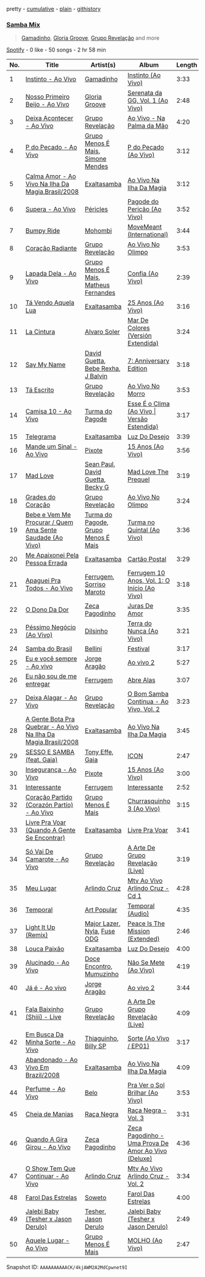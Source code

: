 pretty - [cumulative](/playlists/cumulative/37i9dQZF1EQpDawryAAHhO.md) - [plain](/playlists/plain/37i9dQZF1EQpDawryAAHhO) - [githistory](https://github.githistory.xyz/mdn522/spotify-playlist-archive/blob/main/playlists/plain/37i9dQZF1EQpDawryAAHhO)

### [Samba Mix](https://open.spotify.com/playlist/37i9dQZF1EQpDawryAAHhO)

> <a href=spotify:playlist:37i9dQZF1EIVyBU3cCbhYo>Gamadinho</a>, <a href=spotify:playlist:37i9dQZF1EIUvA6EJxXSNA>Gloria Groove</a>, <a href=spotify:playlist:37i9dQZF1EIWMCfdkuRbbE>Grupo Revelação</a> and more

[Spotify](https://open.spotify.com/user/spotify) - 0 like - 50 songs - 2 hr 58 min

| No. | Title | Artist(s) | Album | Length |
|---|---|---|---|---|
| 1 | [Instinto \- Ao Vivo](https://open.spotify.com/track/7izihBeq9rmGYnierSTjv8) | [Gamadinho](https://open.spotify.com/artist/5midJ0agDR5PUU5QbBswDt) | [Instinto \(Ao Vivo\)](https://open.spotify.com/album/1OkPtneB7ahh3BTiLG6dle) | 3:33 |
| 2 | [Nosso Primeiro Beijo \- Ao Vivo](https://open.spotify.com/track/7Elw15XWLpOi4qzHyAwa9e) | [Gloria Groove](https://open.spotify.com/artist/7rXMvXRnWHaSwnVvPeUUfw) | [Serenata da GG, Vol\. 1 \(Ao Vivo\)](https://open.spotify.com/album/2rKJHBwHEuztGQqjBkDDAK) | 2:48 |
| 3 | [Deixa Acontecer \- Ao Vivo](https://open.spotify.com/track/1zkx0x3aP43SHG3pt9cFRY) | [Grupo Revelação](https://open.spotify.com/artist/7yQrcdkLdBAkV7yY9fF2Hw) | [Ao Vivo \- Na Palma da Mão](https://open.spotify.com/album/7mEYsOVpITrFGkeTJWQVjj) | 4:20 |
| 4 | [P do Pecado \- Ao Vivo](https://open.spotify.com/track/7EknynLJTt9YMm1HL37s5D) | [Grupo Menos É Mais](https://open.spotify.com/artist/6vTqEFbTtTRJsuIpzZgjxi), [Simone Mendes](https://open.spotify.com/artist/2eK9gcJQ6uqVvJL63dnOM3) | [P do Pecado \(Ao Vivo\)](https://open.spotify.com/album/2JyYavPMFsaTRZFrc77bc3) | 3:12 |
| 5 | [Calma Amor \- Ao Vivo Na Ilha Da Magia,Brasil/2008](https://open.spotify.com/track/4Mnfug0sgaMw7g3wyZD4ss) | [Exaltasamba](https://open.spotify.com/artist/6VPRGmbZ0dupZrbwwEDRRw) | [Ao Vivo Na Ilha Da Magia](https://open.spotify.com/album/7MTM9UeZBGJQqbrVpWk3sM) | 3:12 |
| 6 | [Supera \- Ao Vivo](https://open.spotify.com/track/5kq8WyCcvAnfI0lyxmFkA2) | [Péricles](https://open.spotify.com/artist/6gEzJZrbm0F4ihvE9iXR9z) | [Pagode do Pericão \(Ao Vivo\)](https://open.spotify.com/album/0sO9BwvuZNSpybc20LJxws) | 3:52 |
| 7 | [Bumpy Ride](https://open.spotify.com/track/71R6zJsrF3ffc3TBFHfivX) | [Mohombi](https://open.spotify.com/artist/37GUqxafAvAKGMZbXCUnmr) | [MoveMeant \(International\)](https://open.spotify.com/album/0TFxOkFYPrhIzzrKv5CWZf) | 3:44 |
| 8 | [Coração Radiante](https://open.spotify.com/track/1PWpeF2KQQzBjqkJPMqvpJ) | [Grupo Revelação](https://open.spotify.com/artist/7yQrcdkLdBAkV7yY9fF2Hw) | [Ao Vivo No Olimpo](https://open.spotify.com/album/50BunNkS3kyyZcWxsWicBq) | 3:53 |
| 9 | [Lapada Dela \- Ao Vivo](https://open.spotify.com/track/4f0aDk7HX37SfzerfznYlr) | [Grupo Menos É Mais](https://open.spotify.com/artist/6vTqEFbTtTRJsuIpzZgjxi), [Matheus Fernandes](https://open.spotify.com/artist/37mqXU98U5GmH5ZDtlHM1c) | [Confia \(Ao Vivo\)](https://open.spotify.com/album/4rqK6xBQRRn9jBrHRQ3J2w) | 2:39 |
| 10 | [Tá Vendo Aquela Lua](https://open.spotify.com/track/6DjKWVAqXUvMaAzO4U4CIo) | [Exaltasamba](https://open.spotify.com/artist/6VPRGmbZ0dupZrbwwEDRRw) | [25 Anos \(Ao Vivo\)](https://open.spotify.com/album/1rMqTbwki2gVgD7mfgkIpK) | 3:16 |
| 11 | [La Cintura](https://open.spotify.com/track/6VUJQqyeQhAZHkQbSDqLtI) | [Alvaro Soler](https://open.spotify.com/artist/2urF8dgLVfDjunO0pcHUEe) | [Mar De Colores \(Versión Extendida\)](https://open.spotify.com/album/66IXFg1AukADK41CP0xANr) | 3:24 |
| 12 | [Say My Name](https://open.spotify.com/track/4wqIXeDppYSMXaWsnTzpzT) | [David Guetta](https://open.spotify.com/artist/1Cs0zKBU1kc0i8ypK3B9ai), [Bebe Rexha](https://open.spotify.com/artist/64M6ah0SkkRsnPGtGiRAbb), [J Balvin](https://open.spotify.com/artist/1vyhD5VmyZ7KMfW5gqLgo5) | [7: Anniversary Edition](https://open.spotify.com/album/0GJU424RiEyYQTLbZcHVA7) | 3:18 |
| 13 | [Tá Escrito](https://open.spotify.com/track/0rOQyLZJ9oASgtdoDZgrmK) | [Grupo Revelação](https://open.spotify.com/artist/7yQrcdkLdBAkV7yY9fF2Hw) | [Ao Vivo No Morro](https://open.spotify.com/album/3vkIrPt0ie4c9ZxKOEKvrQ) | 3:53 |
| 14 | [Camisa 10 \- Ao Vivo](https://open.spotify.com/track/4gjjWs6nwNLpMRYMa4Z2DZ) | [Turma do Pagode](https://open.spotify.com/artist/5JG9GISYjRLQUJMH2C6iJ5) | [Esse É o Clima \(Ao Vivo \| Versão Estendida\)](https://open.spotify.com/album/0X3m7wu63Bxl39v5UoI8Jr) | 3:17 |
| 15 | [Telegrama](https://open.spotify.com/track/43uHeQc9kdMzFAbxCTcgiI) | [Exaltasamba](https://open.spotify.com/artist/6VPRGmbZ0dupZrbwwEDRRw) | [Luz Do Desejo](https://open.spotify.com/album/0S82gqCxxz5id3sqMNMHi2) | 3:39 |
| 16 | [Mande um Sinal \- Ao Vivo](https://open.spotify.com/track/3beOCT1wZvgiSANG0dKjjO) | [Pixote](https://open.spotify.com/artist/0ciLF0bOuu2BhqzCEZgHoB) | [15 Anos \(Ao Vivo\)](https://open.spotify.com/album/7zWYZ8XJrFBhRZZfi13I1n) | 3:56 |
| 17 | [Mad Love](https://open.spotify.com/track/4dSoDnmR9opAQ8KxUc9SbC) | [Sean Paul](https://open.spotify.com/artist/3Isy6kedDrgPYoTS1dazA9), [David Guetta](https://open.spotify.com/artist/1Cs0zKBU1kc0i8ypK3B9ai), [Becky G](https://open.spotify.com/artist/4obzFoKoKRHIphyHzJ35G3) | [Mad Love The Prequel](https://open.spotify.com/album/5xrOcCoO3jkXRjHQjfESM6) | 3:19 |
| 18 | [Grades do Coração](https://open.spotify.com/track/2R6PIzBpnZPpAzXbGxAmqq) | [Grupo Revelação](https://open.spotify.com/artist/7yQrcdkLdBAkV7yY9fF2Hw) | [Ao Vivo No Olimpo](https://open.spotify.com/album/50BunNkS3kyyZcWxsWicBq) | 3:24 |
| 19 | [Bebe e Vem Me Procurar / Quem Ama Sente Saudade \(Ao Vivo\)](https://open.spotify.com/track/1N19UVD4GRBFT6UrDaX6rk) | [Turma do Pagode](https://open.spotify.com/artist/5JG9GISYjRLQUJMH2C6iJ5), [Grupo Menos É Mais](https://open.spotify.com/artist/6vTqEFbTtTRJsuIpzZgjxi) | [Turma no Quintal \(Ao Vivo\)](https://open.spotify.com/album/1N4vxCa92pFS7jdcLBTOqu) | 3:36 |
| 20 | [Me Apaixonei Pela Pessoa Errada](https://open.spotify.com/track/0lskTzcFFTmCCgLKRpGJdQ) | [Exaltasamba](https://open.spotify.com/artist/6VPRGmbZ0dupZrbwwEDRRw) | [Cartão Postal](https://open.spotify.com/album/2eIiUtlaanaoVXdxY35pFK) | 3:29 |
| 21 | [Apaguei Pra Todos \- Ao Vivo](https://open.spotify.com/track/65vJAh07BdwurqR9SRa6f8) | [Ferrugem](https://open.spotify.com/artist/5ZfBThYiIIhL7jHMG8gDB2), [Sorriso Maroto](https://open.spotify.com/artist/1fUSLFr4WUBx7joEcGwpvG) | [Ferrugem 10 Anos, Vol\. 1: O Início \(Ao Vivo\)](https://open.spotify.com/album/4S9yXoEJxk13SHsFsnYLcm) | 3:18 |
| 22 | [O Dono Da Dor](https://open.spotify.com/track/4CqqYjhSXRznJvIHh0wzgz) | [Zeca Pagodinho](https://open.spotify.com/artist/3qZ2n5keOAat1SoF6bHwmb) | [Juras De Amor](https://open.spotify.com/album/0RKKGuYoMeGPHEg2oxf52S) | 3:35 |
| 23 | [Péssimo Negócio \(Ao Vivo\)](https://open.spotify.com/track/5MMrkwK6AgNAsgHVdC7daZ) | [Dilsinho](https://open.spotify.com/artist/4NUePmzDvCYqilXBFa91Hg) | [Terra do Nunca \(Ao Vivo\)](https://open.spotify.com/album/5Sl0uDchhuleATxPwmSN4y) | 3:21 |
| 24 | [Samba do Brasil](https://open.spotify.com/track/2yAjjqcHMy6qUI6NNzNoVD) | [Bellini](https://open.spotify.com/artist/2CzPCLry0VHxB4JNva2du6) | [Festival](https://open.spotify.com/album/4sK8GPt2WqA4ZZyMKsEbsa) | 3:17 |
| 25 | [Eu e você sempre \- Ao vivo](https://open.spotify.com/track/1i1cno5hkn8DMWPh6AOHG7) | [Jorge Aragão](https://open.spotify.com/artist/2cAooeeHKk2UvzUgIxpS0y) | [Ao vivo 2](https://open.spotify.com/album/6brbXlSezNgF8LkcMLbwYl) | 5:27 |
| 26 | [Eu não sou de me entregar](https://open.spotify.com/track/3IsTYAUWhdQgqEV35GlJYB) | [Ferrugem](https://open.spotify.com/artist/5ZfBThYiIIhL7jHMG8gDB2) | [Abre Alas](https://open.spotify.com/album/298yExstDr8wHuolfvlgry) | 3:07 |
| 27 | [Deixa Alagar \- Ao Vivo](https://open.spotify.com/track/2gChdW50WOzAYsK3P5JJot) | [Grupo Revelação](https://open.spotify.com/artist/7yQrcdkLdBAkV7yY9fF2Hw) | [O Bom Samba Continua \- Ao Vivo, Vol\. 2](https://open.spotify.com/album/5XKOHOeXAulZlXSiLTtjT7) | 3:23 |
| 28 | [A Gente Bota Pra Quebrar \- Ao Vivo Na Ilha Da Magia,Brasil/2008](https://open.spotify.com/track/1XGwhMYkMaOQuBpiZI72IP) | [Exaltasamba](https://open.spotify.com/artist/6VPRGmbZ0dupZrbwwEDRRw) | [Ao Vivo Na Ilha Da Magia](https://open.spotify.com/album/7MTM9UeZBGJQqbrVpWk3sM) | 3:45 |
| 29 | [SESSO E SAMBA \(feat\. Gaia\)](https://open.spotify.com/track/3pR6j5Zhl7Qbrv4lh3DTG5) | [Tony Effe](https://open.spotify.com/artist/6CKch2otN4SPznHf9ms5JF), [Gaia](https://open.spotify.com/artist/3AVx3OBPIk4pJQllAXoVs1) | [ICON](https://open.spotify.com/album/4rCMQjEm7zRJDbS5NbtCLY) | 2:47 |
| 30 | [Insegurança \- Ao Vivo](https://open.spotify.com/track/6LQQGxRzNLsWQtwgLe5fAm) | [Pixote](https://open.spotify.com/artist/0ciLF0bOuu2BhqzCEZgHoB) | [15 Anos \(Ao Vivo\)](https://open.spotify.com/album/7zWYZ8XJrFBhRZZfi13I1n) | 3:00 |
| 31 | [Interessante](https://open.spotify.com/track/25ozhTrBf6vc13i1QcNNN4) | [Ferrugem](https://open.spotify.com/artist/5ZfBThYiIIhL7jHMG8gDB2) | [Interessante](https://open.spotify.com/album/2oY868IbyPjEOmHjeI3dCG) | 2:52 |
| 32 | [Coração Partido \(Corazón Partío\) \- Ao Vivo](https://open.spotify.com/track/6Kyl2nFgU0J8WBlbBvDv6g) | [Grupo Menos É Mais](https://open.spotify.com/artist/6vTqEFbTtTRJsuIpzZgjxi) | [Churrasquinho 3 \(Ao Vivo\)](https://open.spotify.com/album/4o4fRzbvBpmoiSpkr68mmC) | 3:15 |
| 33 | [Livre Pra Voar \(Quando A Gente Se Encontrar\)](https://open.spotify.com/track/6XOsXDAtgNGOPzyalU4zcT) | [Exaltasamba](https://open.spotify.com/artist/6VPRGmbZ0dupZrbwwEDRRw) | [Livre Pra Voar](https://open.spotify.com/album/0EgQvkgSck9PEWdpkGlSAN) | 3:41 |
| 34 | [Só Vai De Camarote \- Ao Vivo](https://open.spotify.com/track/3NCK0Tr8mfdiiItWHsj1EE) | [Grupo Revelação](https://open.spotify.com/artist/7yQrcdkLdBAkV7yY9fF2Hw) | [A Arte De Grupo Revelação \(Live\)](https://open.spotify.com/album/51vmoucCWRjYzC2qO8lDQ0) | 3:19 |
| 35 | [Meu Lugar](https://open.spotify.com/track/40ejYprsOG1G7RwuOcRyxo) | [Arlindo Cruz](https://open.spotify.com/artist/096an3uS6ZaK2XySae6SqP) | [Mtv Ao Vivo Arlindo Cruz \- Cd 1](https://open.spotify.com/album/4tSEfQwXCJF9oy4228IGcE) | 4:28 |
| 36 | [Temporal](https://open.spotify.com/track/4C0jbc9jPcDmPDGphIdDoN) | [Art Popular](https://open.spotify.com/artist/6YMWV5AeYoZymMMDonMfsA) | [Temporal \(Audio\)](https://open.spotify.com/album/2lRSH6BQ3PcmIB1F6nOMiX) | 4:35 |
| 37 | [Light It Up \(Remix\)](https://open.spotify.com/track/1qFSPn37zEeCyRiVpkW9dt) | [Major Lazer](https://open.spotify.com/artist/738wLrAtLtCtFOLvQBXOXp), [Nyla](https://open.spotify.com/artist/4VZY0nxYMSNotbS7WjNVQy), [Fuse ODG](https://open.spotify.com/artist/374sWpAJsbZckf98df2jJJ) | [Peace Is The Mission \(Extended\)](https://open.spotify.com/album/1B5g6fUb4L7NnL6CCPQD6p) | 2:46 |
| 38 | [Louca Paixão](https://open.spotify.com/track/11KrAxEjmdfiOvO0mmC3kJ) | [Exaltasamba](https://open.spotify.com/artist/6VPRGmbZ0dupZrbwwEDRRw) | [Luz Do Desejo](https://open.spotify.com/album/0S82gqCxxz5id3sqMNMHi2) | 4:00 |
| 39 | [Alucinado \- Ao Vivo](https://open.spotify.com/track/1hdgaVzJS76JdmRhxlhbto) | [Doce Encontro](https://open.spotify.com/artist/1PJUNmhJf3lfQx2mxxQTg4), [Mumuzinho](https://open.spotify.com/artist/34dfPo3Zi55yM6oV46q4y7) | [Não Se Mete \(Ao Vivo\)](https://open.spotify.com/album/18bFKLgg4pHQOLrcTMjQTO) | 4:19 |
| 40 | [Já é \- Ao vivo](https://open.spotify.com/track/5208LKuihL0farASiFLxEl) | [Jorge Aragão](https://open.spotify.com/artist/2cAooeeHKk2UvzUgIxpS0y) | [Ao vivo 2](https://open.spotify.com/album/6brbXlSezNgF8LkcMLbwYl) | 3:44 |
| 41 | [Fala Baixinho \(Shiii\) \- Live](https://open.spotify.com/track/6beH5UrW16pwQ4mX0pcaep) | [Grupo Revelação](https://open.spotify.com/artist/7yQrcdkLdBAkV7yY9fF2Hw) | [A Arte De Grupo Revelação \(Live\)](https://open.spotify.com/album/51vmoucCWRjYzC2qO8lDQ0) | 4:09 |
| 42 | [Em Busca Da Minha Sorte \- Ao Vivo](https://open.spotify.com/track/6jds4N5VX0XVcC3TNT9cC7) | [Thiaguinho](https://open.spotify.com/artist/1vppDmG3i5sXf3DJzrK4T1), [Billy SP](https://open.spotify.com/artist/4GH92X1Uuv583KVfSiQBxJ) | [Sorte \(Ao Vivo / EP01\)](https://open.spotify.com/album/5KNpDTmQLlebpsHsGQ90pK) | 3:17 |
| 43 | [Abandonado \- Ao Vivo Em Brazil/2008](https://open.spotify.com/track/0HCuwztevX33tSpKWONoZj) | [Exaltasamba](https://open.spotify.com/artist/6VPRGmbZ0dupZrbwwEDRRw) | [Ao Vivo Na Ilha Da Magia](https://open.spotify.com/album/7MTM9UeZBGJQqbrVpWk3sM) | 4:09 |
| 44 | [Perfume \- Ao Vivo](https://open.spotify.com/track/3nc9vQ8vdLdXTMaigOKWrk) | [Belo](https://open.spotify.com/artist/7hLjkyL9Pz9xtQNahzJZki) | [Pra Ver o Sol Brilhar \(Ao Vivo\)](https://open.spotify.com/album/3PnHXYXfRsLRVXVsIu40oV) | 3:53 |
| 45 | [Cheia de Manias](https://open.spotify.com/track/5R8XzDagArO2BwLIrQJTPf) | [Raça Negra](https://open.spotify.com/artist/1RnHJ07H3jcpay9PrUPjnt) | [Raça Negra \- Vol\. 3](https://open.spotify.com/album/0aM8SuY2aa2tRWBGTPuOAb) | 3:31 |
| 46 | [Quando A Gira Girou \- Ao Vivo](https://open.spotify.com/track/6AHsV0Wb4t3ttgs5P4wsf6) | [Zeca Pagodinho](https://open.spotify.com/artist/3qZ2n5keOAat1SoF6bHwmb) | [Zeca Pagodinho \- Uma Prova De Amor Ao Vivo \(Deluxe\)](https://open.spotify.com/album/4rDMla3wFYoWfhcoUQ5XuC) | 4:36 |
| 47 | [O Show Tem Que Continuar \- Ao Vivo](https://open.spotify.com/track/3LDKVSn04AFmRNd9BWaCvO) | [Arlindo Cruz](https://open.spotify.com/artist/096an3uS6ZaK2XySae6SqP) | [Mtv Ao Vivo Arlindo Cruz \- Vol\. 2](https://open.spotify.com/album/3q8l7uLAiAVOwEcYaV10YL) | 3:34 |
| 48 | [Farol Das Estrelas](https://open.spotify.com/track/4aWvRjHweMAoB1RzUcXUUu) | [Soweto](https://open.spotify.com/artist/3QYmec82Yj7fjTMvrt49E4) | [Farol Das Estrelas](https://open.spotify.com/album/6M6AmZEmjXWwcSxRls4UIX) | 4:00 |
| 49 | [Jalebi Baby \(Tesher x Jason Derulo\)](https://open.spotify.com/track/6FvSS3Goz7OC8oCC2eWqe8) | [Tesher](https://open.spotify.com/artist/49YbNTLaaAbZHLtDI2aPGL), [Jason Derulo](https://open.spotify.com/artist/07YZf4WDAMNwqr4jfgOZ8y) | [Jalebi Baby \(Tesher x Jason Derulo\)](https://open.spotify.com/album/7JXaassDX0q7XtdJLepSGd) | 2:49 |
| 50 | [Aquele Lugar \- Ao Vivo](https://open.spotify.com/track/0pGsxpkJC9IwK93fmqEYXn) | [Grupo Menos É Mais](https://open.spotify.com/artist/6vTqEFbTtTRJsuIpzZgjxi) | [MOLHO \(Ao Vivo\)](https://open.spotify.com/album/4oMmPinXoUPTK2snpCWxAy) | 2:47 |

Snapshot ID: `AAAAAAAAAACK/4kjAWM2A2MdCpwnet9I`
